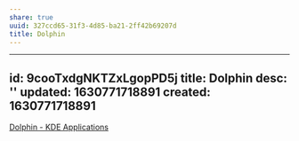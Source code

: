 ```yaml
---
share: true
uuid: 327ccd65-31f3-4d85-ba21-2ff42b69207d
title: Dolphin
---
```

---
id: 9cooTxdgNKTZxLgopPD5j
title: Dolphin
desc: ''
updated: 1630771718891
created: 1630771718891
---

[Dolphin - KDE Applications](https://apps.kde.org/dolphin/)